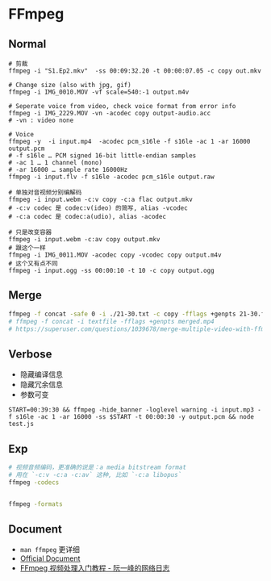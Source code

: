 # FFmpeg

## Normal
```
# 剪裁
ffmpeg -i "S1.Ep2.mkv"  -ss 00:09:32.20 -t 00:00:07.05 -c copy out.mkv

# Change size (also with jpg, gif)
ffmpeg -i IMG_0010.MOV -vf scale=540:-1 output.m4v

# Seperate voice from video, check voice format from error info
ffmpeg -i IMG_2229.MOV -vn -acodec copy output-audio.acc
# -vn : video none

# Voice
ffmpeg -y  -i input.mp4  -acodec pcm_s16le -f s16le -ac 1 -ar 16000 output.pcm
# -f s16le … PCM signed 16-bit little-endian samples
# -ac 1 … 1 channel (mono)
# -ar 16000 … sample rate 16000Hz
ffmpeg -i input.flv -f s16le -acodec pcm_s16le output.raw

# 单独对音视频分别编解码
ffmpeg -i input.webm -c:v copy -c:a flac output.mkv
# -c:v codec 是 codec:v(ideo) 的简写, alias -vcodec
# -c:a codec 是 codec:a(udio), alias -acodec

# 只是改变容器
ffmpeg -i input.webm -c:av copy output.mkv
# 跟这个一样
ffmpeg -i IMG_0011.MOV -acodec copy -vcodec copy output.m4v
# 这个又有点不同
ffmpeg -i input.ogg -ss 00:00:10 -t 10 -c copy output.ogg

```

## Merge
```bash
ffmpeg -f concat -safe 0 -i ./21-30.txt -c copy -fflags +genpts 21-30.flv
# ffmpeg -f concat -i textfile -fflags +genpts merged.mp4
# https://superuser.com/questions/1039678/merge-multiple-video-with-ffmpeg-single-command-line-in-specific-time-without-cu
```

## Verbose
- 隐藏编译信息
- 隐藏冗余信息
- 参数可变
```
START=00:39:30 && ffmpeg -hide_banner -loglevel warning -i input.mp3 -f s16le -ac 1 -ar 16000 -ss $START -t 00:00:30 -y output.pcm && node test.js
```


## Exp
```bash
# 视频音频编码，更准确的说是：a media bitstream format
# 用在 `-c:v -c:a -c:av` 这种, 比如 `-c:a libopus`
ffmpeg -codecs


ffmpeg -formats
```

## Document
- `man ffmpeg` 更详细
- [Official Document](http://ffmpeg.org/documentation.html)
- [FFmpeg 视频处理入门教程 - 阮一峰的网络日志](http://www.ruanyifeng.com/blog/2020/01/ffmpeg.html)

